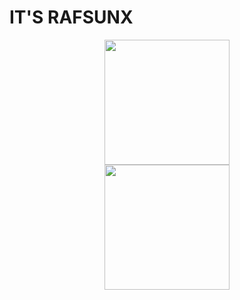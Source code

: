 # IT'S RAFSUNX



<center>
<a href="https://github.com/anuraghazra/github-readme-stats">
  <img height=200 align="center" src="https://github-readme-stats.vercel.app/api?username=RAFSuNX&show_icons=true&theme=apprentice" />
</a>
</center>
<center>
<a href="https://github.com/anuraghazra/convoychat">
  <img height=200 align="center" src="https://github-readme-stats.vercel.app/api/top-langs?username=RAFSuNX&theme=apprentice&layout=compact&langs_count=8&card_width=320" />
</a>
</center>
